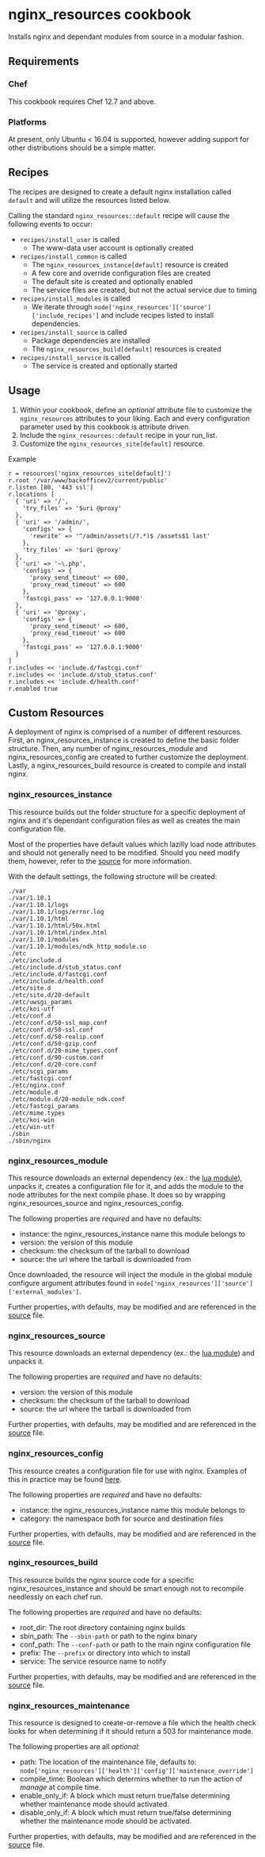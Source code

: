 nginx_resources cookbook
========================

Installs nginx and dependant modules from source in a modular fashion.

Requirements
------------

### Chef

This cookbook requires Chef 12.7 and above.

### Platforms

At present, only Ubuntu < 16.04 is supported, however adding support for other distributions should be a simple matter.

Recipes
-------

The recipes are designed to create a default nginx installation called `default` and will utilize the resources listed below.

Calling the standard `nginx_resources::default` recipe will cause the following events to occur: 
- `recipes/install_user` is called
  - The www-data user account is optionally created
- `recipes/install_common` is called
  - The `nginx_resources_instance[default]` resource is created
  - A few core and override configuration files are created
  - The default site is created and optionally enabled
  - The service files are created, but not the actual service due to timing
- `recipes/install_modules` is called
  - We iterate through `node['nginx_resources']['source']['include_recipes']`
    and include recipes listed to install dependencies.
- `recipes/install_source` is called
  - Package dependencies are installed
  - The `nginx_resources_build[default]` resources is created
- `recipes/install_service` is called
  - The service is created and optionally started

Usage
-----

1. Within your cookbook, define an *optional* attribute file to customize the `nginx_resources` attributes to your liking. Each and every configuration parameter used by this cookbook is attribute driven.
2. Include the `nginx_resources::default` recipe in your run\_list.
3. Customize the `nginx_resources_site[default]` resource.

Example
```
r = resources('nginx_resources_site[default]')
r.root '/var/www/backofficev2/current/public'
r.listen [80, '443 ssl']
r.locations [
  { 'uri' => '/',
    'try_files' => '$uri @proxy'
  },
  { 'uri' => '/admin/',
    'configs' => {
      'rewrite' => '^/admin/assets(/?.*)$ /assets$1 last'
    },
    'try_files' => '$uri @proxy'
  },
  { 'uri' => '~\.php',
    'configs' => {
      'proxy_send_timeout' => 600,
      'proxy_read_timeout' => 600
    },
    'fastcgi_pass' => '127.0.0.1:9000'
  },
  { 'uri' => '@proxy',
    'configs' => {
      'proxy_send_timeout' => 600,
      'proxy_read_timeout' => 600
    },
    'fastcgi_pass' => '127.0.0.1:9000'
  }
]
r.includes << 'include.d/fastcgi.conf'
r.includes << 'include.d/stub_status.conf'
r.includes << 'include.d/health.conf'
r.enabled true
```

Custom Resources
----------------

A deployment of nginx is comprised of a number of different resources. First, an nginx\_resources\_instance is created to define the basic folder structure. Then, any number of nginx\_resources\_module and nginx\_resources\_config are created to further customize the deployment. Lastly, a nginx\_resources\_build resource is created to compile and install nginx. 

### nginx\_resources\_instance

This resource builds out the folder structure for a specific deployment of nginx and it's dependant configuration files as well as creates the main configuration file. 

Most of the properties have default values which lazilly load node attributes and should not generally need to be modified. Should you need modify them, however, refer to the [source](resources/instance.rb) for more information. 

With the default settings, the following structure will be created: 
```
./var
./var/1.10.1
./var/1.10.1/logs
./var/1.10.1/logs/error.log
./var/1.10.1/html
./var/1.10.1/html/50x.html
./var/1.10.1/html/index.html
./var/1.10.1/modules
./var/1.10.1/modules/ndk_http_module.so
./etc
./etc/include.d
./etc/include.d/stub_status.conf
./etc/include.d/fastcgi.conf
./etc/include.d/health.conf
./etc/site.d
./etc/site.d/20-default
./etc/uwsgi_params
./etc/koi-utf
./etc/conf.d
./etc/conf.d/50-ssl_map.conf
./etc/conf.d/50-ssl.conf
./etc/conf.d/50-realip.conf
./etc/conf.d/50-gzip.conf
./etc/conf.d/20-mime_types.conf
./etc/conf.d/90-custom.conf
./etc/conf.d/20-core.conf
./etc/scgi_params
./etc/fastcgi.conf
./etc/nginx.conf
./etc/module.d
./etc/module.d/20-module_ndk.conf
./etc/fastcgi_params
./etc/mime.types
./etc/koi-win
./etc/win-utf
./sbin
./sbin/nginx
```

### nginx\_resources\_module

This resource downloads an external dependency (ex.: the [lua module](recipes/module_lua.rb)), unpacks it, creates a configuration file for it, and adds the module to the node attributes for the next compile phase. It does so by wrapping nginx\_resources\_source and nginx\_resources\_config.

The following properties are *required* and have no defaults:
- instance: the nginx\_resources\_instance name this module belongs to
- version: the version of this module
- checksum: the checksum of the tarball to download
- source: the url where the tarball is downloaded from

Once downloaded, the resource will inject the module in the global module configure argument attributes found in `node['nginx_resources']['source']['external_modules']`.

Further properties, with defaults, may be modified and are referenced in the [source](resources/module.rb) file.

### nginx\_resources\_source

This resource downloads an external dependency (ex.: the [lua module](recipes/module_lua.rb)) and unpacks it.

The following properties are *required* and have no defaults:
- version: the version of this module
- checksum: the checksum of the tarball to download
- source: the url where the tarball is downloaded from

Further properties, with defaults, may be modified and are referenced in the [source](resources/source.rb) file.

### nginx\_resources\_config

This resource creates a configuration file for use with nginx. Examples of this in practice may be found [here](recipes/install_common.rb).

The following properties are *required* and have no defaults:
- instance: the nginx\_resources\_instance name this module belongs to
- category: the namespace both for source and destination files

Further properties, with defaults, may be modified and are referenced in the [source](resources/config.rb) file.

### nginx\_resources\_build

This resource builds the nginx source code for a specific nginx\_resources\_instance and should be smart enough not to recompile needlessly on each chef run.

The following properties are *required* and have no defaults: 
- root_dir: The root directory containing nginx builds
- sbin_path: The `--sbin-path` or path to the nginx binary
- conf_path: The `--conf-path` or path to the main nginx configuration file
- prefix: The `--prefix` or directory into which to install
- service: The service resource name to notify

Further properties, with defaults, may be modified and are referenced in the [source](resources/build.rb) file.

### nginx\_resources\_maintenance

This resource is designed to create-or-remove a file which the health check looks for when determining if it should return a 503 for maintenance mode. 

The following properties are all *optional*:
- path: The location of the maintenance file, defaults to: `node['nginx_resources']['health']['config']['maintenace_override']`
- compile\_time: Boolean which determins whether to run the action of _manage_ at compile time.
- enable\_only\_if: A block which must return true/false determining whether maintenance mode should activated.
- disable\_only\_if: A block which must return true/false determining whether the maintenance mode should be activated.

 Further properties, with defaults, may be modified and are referenced in the [source](resources/maintenance.rb) file.

